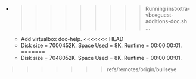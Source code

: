 * >>>>>>>>> Running inst-xtra-vboxguest-additions-doc.sh ...
  * Add virtualbox doc-help.
<<<<<<< HEAD
  * Disk size = 7000452K. Space Used = 8K. Runtime = 00:00:00:01.
=======
  * Disk size = 7048052K. Space Used = 8K. Runtime = 00:00:00:01.
>>>>>>> refs/remotes/origin/bullseye
